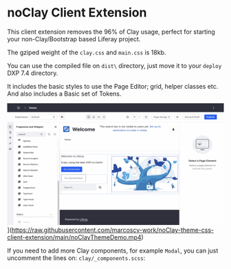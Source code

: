 # noClay Client Extension

This client extension removes the 96% of Clay usage, perfect for starting your non-Clay/Bootstrap based Liferay project.

The gziped weight of the `clay.css` and `main.css` is 18kb.

You can use the compiled file on `dist\` directory, just move it to your `deploy` DXP 7.4 directory.

It includes the basic styles to use the Page Editor; grid, helper classes etc. And also includes a Basic set of Tokens.

![Watch the video demo](https://raw.githubusercontent.com/marcoscv-work/noClay-theme-css-client-extension/main/noClayThemeDemo.png)](https://raw.githubusercontent.com/marcoscv-work/noClay-theme-css-client-extension/main/noClayThemeDemo.mp4)

If you need to add more Clay components, for example `Modal`, you can just uncomment the lines on:
`clay/_components.scss`:
